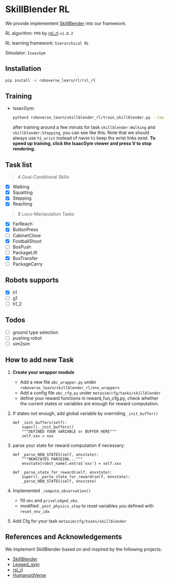 # SkillBlender RL
We provide implementent [SkillBlender](https://github.com/Humanoid-SkillBlender/SkillBlender) into our framework.

RL algorithm: `PPO` by [rsl_rl](https://github.com/leggedrobotics/rsl_rl) `v1.0.2`

RL learning framework: `hierarchical RL`

Simulator: `IsaacGym`

## Installation
```bash
pip install -e roboverse_learn/rl/rsl_rl
```

## Training

- IssacGym:
    ```bash
    python3 roboverse_learn/skillblender_rl/train_skillblender.py --task "skillblender:Walking" --sim "isaacgym" --num_envs 1024 --robot "h1_wrist" --use_wandb
   ```
    after training around a few minuts for task `skillblender:Walking` and `skillblender:Stepping`, you can see like this. Note that we should always use `h1_wrist` instead of navie `h1` keep ths wrist links exist.
**To speed up training, click the IsaacGym viewer and press V to stop rendering.**
## Task list
> 4 Goal-Conditional Skills
- [x]  Walking
- [x]  Squatting
- [x]  Stepping
- [x]  Reaching
> 8 Loco-Manipulation Tasks
- [x]  FarReach
- [x]  ButtonPress
- [ ]  CabinetClose
- [x]  FootballShoot
- [ ]  BoxPush
- [ ]  PackageLift
- [x]  BoxTransfer
- [ ]  PackageCarry

## Robots supports
- [x]  h1
- [ ]  g1
- [ ]  h1_2

## Todos
- [ ] ground type selection
- [ ] pushing robot
- [ ] sim2sim

## How to add new Task
1. **Create your wrapper module**
    - Add a new file `abc_wrapper.py` under `roboverse_learn/skillblender_rl/env_wrappers`
    - Add a config file `abc_cfg.py` under `metasim/cfg/tasks/skillblender`
    - define your reward functions in reward_fun_cfg.py, check whether the current states or variables are enough for reward computation.

2. If states not enough, add global variable by overriding `_init_buffer()`
    ```
    def _init_buffers(self):
        super()._init_buffers()
        """DEFINED YOUR VARIABLE or BUFFER HERE"""
        self.xxx = xxx
    ```
3. parse your state for reward computation if necessary:
    ```
    def _parse_NEW_STATES(self, envstate):
        """NEWSTATES PARSEING..."""
        envstate[robot_name].extra{'xxx'} = self.xxx

    def _parse_state_for_reward(self, envstate):
        super()._parse_state_for_reward(self, envstate):
        _parse_NEW_STATES(self, envstate)
    ```
3. Implemented `_compute_observation()`
    - fill `obs` and `privelidged_obs`.
    - modified `_post_physics_step` to reset variables you defined with `reset_env_idx`


3. Add Cfg for your task `metasim/cfg/tasks/skillblender`


## References and Acknowledgements
We implement SkillBlender based on and inspired by the following projects:
- [SkillBlender](https://github.com/Humanoid-SkillBlender/SkillBlender)
- [Legged_gym](https://github.com/leggedrobotics/legged_gym)
- [rsl_rl](https://github.com/leggedrobotics/rsl_rl)
- [HumanoidVerse](https://github.com/LeCAR-Lab/HumanoidVerse/tree/master)
